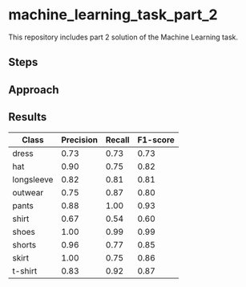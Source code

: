 # machine_learning_task_part_2
This repository includes part 2 solution of the Machine Learning task.

## Steps

## Approach

## Results

Class | Precision | Recall | F1-score
 ------------ | ------------- | ------------ | ------------- 
dress | 0.73 | 0.73 | 0.73 
hat | 0.90 | 0.75 | 0.82
longsleeve | 0.82 | 0.81 | 0.81
outwear | 0.75 |  0.87 | 0.80 
pants | 0.88 | 1.00 | 0.93
shirt | 0.67 | 0.54 | 0.60
shoes | 1.00 | 0.99 | 0.99 
shorts | 0.96 | 0.77 | 0.85
skirt | 1.00 | 0.75 | 0.86
t-shirt | 0.83 | 0.92 | 0.87
